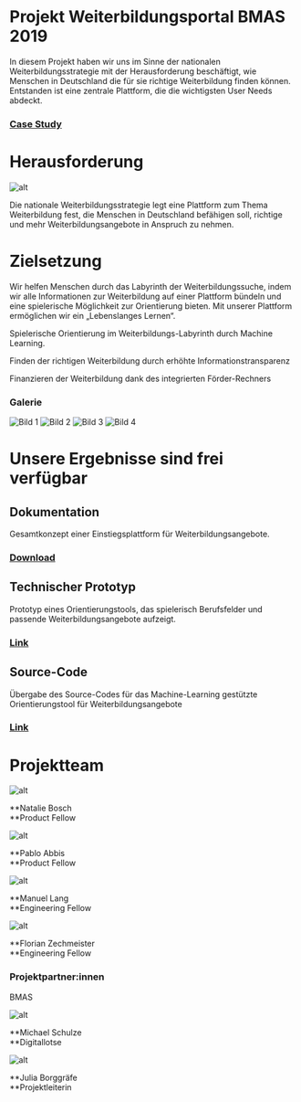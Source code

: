 # **Projekt Weiterbildungsportal BMAS 2019**


In diesem Projekt haben wir uns im Sinne der nationalen Weiterbildungsstrategie mit der Herausforderung beschäftigt, wie Menschen in Deutschland die für sie richtige Weiterbildung finden können. Entstanden ist eine zentrale Plattform, die die wichtigsten User Needs abdeckt.


### [Case Study](https://medium.com/tech4germany/fallstudie-weiterbildung-einstiegsplattform-f%C3%BCr-weiterbildung-b7455b47161b)


# Herausforderung

![alt](01_herausforderung.png)

Die nationale Weiterbildungsstrategie legt eine Plattform zum Thema Weiterbildung fest, die Menschen in Deutschland befähigen soll, richtige und mehr Weiterbildungsangebote in Anspruch zu nehmen.


# Zielsetzung

Wir helfen Menschen durch das Labyrinth der Weiterbildungssuche, indem wir alle Informationen zur Weiterbildung auf einer Plattform bündeln und eine spielerische Möglichkeit zur Orientierung bieten. Mit unserer Plattform ermöglichen wir ein „Lebenslanges Lernen“.

Spielerische Orientierung im Weiterbildungs-Labyrinth durch Machine Learning.

Finden der richtigen Weiterbildung durch erhöhte Informationstransparenz

Finanzieren der Weiterbildung dank des integrierten Förder-Rechners

### Galerie

![Bild 1](02_BMAS-1-1280x735.png)
![Bild 2](02_1_Group.png)
![Bild 3](02_2_BMAS-3.png)
![Bild 4](02_3_BMAS-4.png)


# Unsere Ergebnisse sind frei verfügbar


## Dokumentation

Gesamtkonzept einer Einstiegsplattform für Weiterbildungsangebote.


### [Download](f1_BMAS_Weiterbildung-Projektdokumentation_T4GWebseite.pdf)


## Technischer Prototyp

Prototyp eines Orientierungstools, das spielerisch Berufsfelder und passende Weiterbildungsangebote aufzeigt.


### [Link](http://t4g-2019-bmas.s3-website.us-east-2.amazonaws.com/) 


## Source-Code

Übergabe des Source-Codes für das Machine-Learning gestützte Orientierungstool für Weiterbildungsangebote


### [Link](https://github.com/tech4germany/Tech4Germany-Weiterbildung)


# Projektteam

![alt](03_Natalie_Bosch.png)

**Natalie Bosch \
**Product Fellow

![alt](04_Pablo_Abbis.png)

**Pablo Abbis \
**Product Fellow

![alt](05_Manuel_Lang.png)

**Manuel Lang \
**Engineering Fellow

![alt](06_Florian_Zechmeister.png)

**Florian Zechmeister \
**Engineering Fellow


### Projektpartner:innen

BMAS

![alt](07_Michael-Schulze.png)

**Michael Schulze \
**Digitallotse

![alt](08_borggraefe_online.png)

**Julia Borggräfe \
**Projektleiterin
